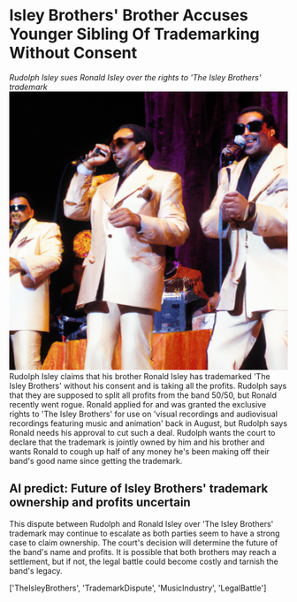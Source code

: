 # Isley Brothers' Brother Accuses Younger Sibling Of Trademarking Without Consent
*Rudolph Isley sues Ronald Isley over the rights to 'The Isley Brothers' trademark*
![Image](image.jpg) 
Rudolph Isley claims that his brother Ronald Isley has trademarked 'The Isley Brothers' without his consent and is taking all the profits. Rudolph says that they are supposed to split all profits from the band 50/50, but Ronald recently went rogue. Ronald applied for and was granted the exclusive rights to 'The Isley Brothers' for use on 'visual recordings and audiovisual recordings featuring music and animation' back in August, but Rudolph says Ronald needs his approval to cut such a deal. Rudolph wants the court to declare that the trademark is jointly owned by him and his brother and wants Ronald to cough up half of any money he's been making off their band's good name since getting the trademark.

## AI predict: Future of Isley Brothers' trademark ownership and profits uncertain
This dispute between Rudolph and Ronald Isley over 'The Isley Brothers' trademark may continue to escalate as both parties seem to have a strong case to claim ownership. The court's decision will determine the future of the band's name and profits. It is possible that both brothers may reach a settlement, but if not, the legal battle could become costly and tarnish the band's legacy.

['TheIsleyBrothers', 'TrademarkDispute', 'MusicIndustry', 'LegalBattle']